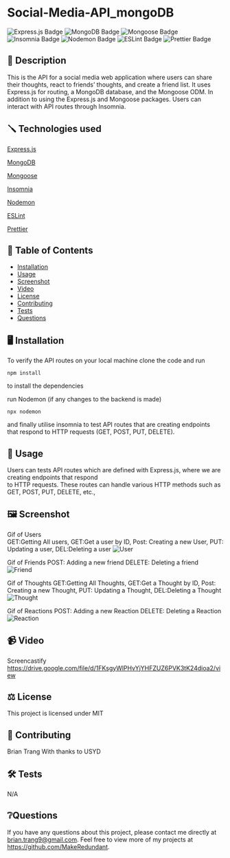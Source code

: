 # Social-Media-API_mongoDB
![Express.js Badge](https://img.shields.io/badge/Express.js-Latest-green.svg)
![MongoDB Badge](https://img.shields.io/badge/MongoDB-Latest-brightgreen.svg)
![Mongoose Badge](https://img.shields.io/badge/Mongoose-Latest-blue.svg)
![Insomnia Badge](https://img.shields.io/badge/Insomnia-Latest-purple.svg)
![Nodemon Badge](https://img.shields.io/badge/Nodemon-Latest-red.svg)
![ESLint Badge](https://img.shields.io/badge/ESLint-Latest-yellow.svg)
![Prettier Badge](https://img.shields.io/badge/Prettier-Latest-orange.svg)

## 📄 Description 
This is the API for a social media web application where users can share their thoughts, react to friends’ thoughts, and create a friend list. It uses Express.js for routing, a MongoDB database, and the Mongoose ODM. In addition to using the Express.js and Mongoose packages. Users can interact with API routes through Insomnia.

## 🪛 Technologies used 
<p><a href="https://expressjs.com/">Express.js</a></p>
<p><a href="https://www.mongodb.com/">MongoDB</a></p>
<p><a href="https://mongoosejs.com/">Mongoose</a></p>
<p><a href="https://insomnia.rest/">Insomnia</a></p>
<p><a href="https://nodemon.io/">Nodemon</a></p>
<p><a href="https://eslint.org/">ESLint</a></p>
<p><a href="https://prettier.io/">Prettier</a></p>

## 📓 Table of Contents
- [Installation](#%EF%B8%8FInstallation)
- [Usage](#Usage)
- [Screenshot](#%EF%B8%8FScreenshot)
- [Video](#Video)
- [License](#%EF%B8%8FLicense)
- [Contributing](#Contributing)
- [Tests](#%EF%B8%8FTests)
- [Questions](#Questions)
    
## 🖥️ Installation 

To verify the API routes on your local machine clone the code and run 

```npm install```

to install the dependencies 

run Nodemon (if any changes to the backend is made)

```npx nodemon```

and finally utilise insomnia to test API routes that are creating endpoints  
that respond to HTTP requests (GET, POST, PUT, DELETE).
## 💬 Usage 
Users can tests API routes which are defined with Express.js, where we are creating endpoints that respond  
to HTTP requests. These routes can handle various HTTP methods such as GET, POST, PUT, DELETE, etc.,  

## 🖼️ Screenshot

Gif of Users    
GET:Getting All users, GET:Get a user by ID, Post: Creating a new User, PUT: Updating a user, DEL:Deleting a user 
![User](./assets/Social_media-User.gif)

Gif of Friends
POST: Adding a new friend DELETE: Deleting a friend
![Friend](./assets/Social_media-Friend.gif)

Gif of Thoughts
GET:Getting All Thoughts, GET:Get a Thought by ID, Post: Creating a new Thought, PUT: Updating a Thought, DEL:Deleting a Thought
![Thought](./assets/Social_media-Thoughts.gif)

Gif of Reactions
POST: Adding a new Reaction DELETE: Deleting a Reaction
![Reaction](./assets/Social_media-Reactions.gif)
## 📹 Video
Screencastify
https://drive.google.com/file/d/1FKsgyWlPHvYjYHFZUZ6PVK3tK24dioa2/view 
## ⚖️ License 
This project is licensed under MIT
  
## 🤝 Contributing 
Brian Trang
With thanks to USYD
  
## 🛠️ Tests
N/A
 
## ❔Questions
If you have any questions about this project, please contact me directly at brian.trang9@gmail.com. Feel free to view more of my projects at https://github.com/MakeRedundant.
